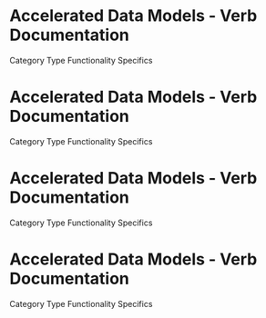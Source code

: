  
# Accelerated Data Models - Verb Documentation
 
Category                  Type                      Functionality             Specifics                
 
# Accelerated Data Models - Verb Documentation
 
Category                  Type                      Functionality             Specifics                
 
# Accelerated Data Models - Verb Documentation
 
Category                  Type                      Functionality             Specifics                
 
# Accelerated Data Models - Verb Documentation
 
Category                  Type                      Functionality             Specifics                
